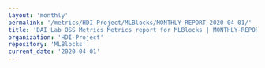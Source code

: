 ```yaml
---
layout: 'monthly'
permalink: '/metrics/HDI-Project/MLBlocks/MONTHLY-REPORT-2020-04-01/'
title: 'DAI Lab OSS Metrics Metrics report for MLBlocks | MONTHLY-REPORT-2020-04-01'
organization: 'HDI-Project'
repository: 'MLBlocks'
current_date: '2020-04-01'
---
```

